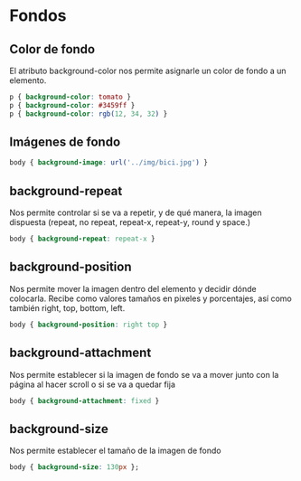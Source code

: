 # Fondos


## Color de fondo
El atributo background-color nos permite asignarle un color de fondo a un elemento. 
```css
p { background-color: tomato }
p { background-color: #3459ff }
p { background-color: rgb(12, 34, 32) }
```


## Imágenes de fondo
```css
body { background-image: url('../img/bici.jpg') }
```

## background-repeat
Nos permite controlar si se va a repetir, y de qué manera, la imagen dispuesta
(repeat, no repeat, repeat-x, repeat-y, round y space.)

```css
body { background-repeat: repeat-x }
```

## background-position
Nos permite mover la imagen dentro del elemento y decidir dónde colocarla.
Recibe como valores tamaños en pixeles y porcentajes, así como también right, top, bottom, left.
 
```css
body { background-position: right top }
```

## background-attachment
Nos permite establecer si la imagen de fondo se va a mover junto con la página al hacer scroll o si se va a quedar fija
```css
body { background-attachment: fixed }
```

## background-size
Nos permite establecer el tamaño de la imagen de fondo
```css
body { background-size: 130px };
```
